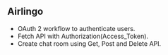 ## Airlingo

- OAuth 2 workflow to authenticate users.
- Fetch API with Authorization(Access_Token).
- Create chat room using Get, Post and Delete API.
